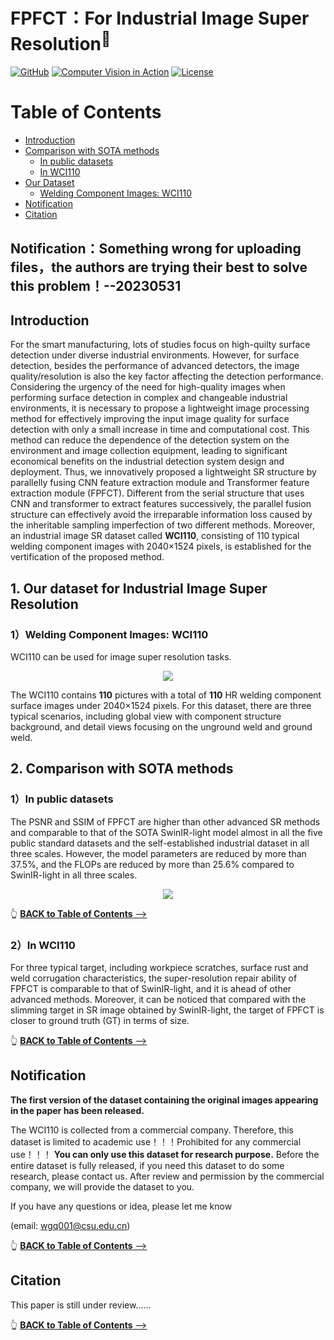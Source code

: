 # FPFCT：For Industrial Image Super Resolution<sup>📌</sup>
<a href="https://github.com/Luckycat518"><img src="https://img.shields.io/badge/GitHub-@Luckycat518-000000.svg?logo=GitHub" alt="GitHub" target="_blank"></a>
<a href="https://charmve.github.io/computer-vision-in-action/" target="_blank"><img src="https://img.shields.io/badge/Computer Vision-000000.svg?logo=GitBook" alt="Computer Vision in Action"></a>
[![License](https://img.shields.io/github/license/Charmve/Surface-Defect-Detection)](LICENSE)

# Table of Contents

- [Introduction](#introduction)
- [Comparison with SOTA methods](#1-Comparison-with-SOTA-methods)
  - [In public datasets](#1-In-public-datasets)
  - [In WCI110](#2-In-WCI110)
- [Our Dataset](#2-our-dataset-for-Industrial-Image-Super-Resolution)
  - [Welding Component Images: WCI110](#1-Welding-Component-Images-WCI110)
- [Notification](#notification)
- [Citation](#citation)

## Notification：Something wrong for uploading files，the authors are trying their best to solve this problem！--20230531

## Introduction


<p>For the smart manufacturing, lots of studies focus on high-quilty surface detection under diverse industrial environments. However, for surface detection, besides the performance of advanced detectors, the image quality/resolution is also the key factor affecting the detection performance. Considering the urgency of the need for high-quality images when performing surface detection in complex and changeable industrial environments, it is necessary to propose a lightweight image processing method for effectively improving the input image quality for surface detection with only a small increase in time and computational cost. This method can reduce the dependence of the detection system on the environment and image collection equipment, leading to significant economical benefits on the industrial detection system design and deployment. Thus, we innovatively proposed a lightweight SR structure by parallelly fusing CNN feature extraction module and Transformer feature extraction module (FPFCT). Different from the serial structure that uses CNN and transformer to extract features successively, the parallel fusion structure can effectively avoid the irreparable information loss caused by the inheritable sampling imperfection of two different methods. Moreover, an industrial image SR dataset called <strong>WCI110</strong>, consisting of 110 typical welding component images with 2040×1524 pixels, is established for the vertification of the proposed method. </p>




## 1. Our dataset for Industrial Image Super Resolution

### 1）Welding Component Images: WCI110

WCI110 can be used for image super resolution tasks.

<div align=center><img src="https://github.com/Luckycat518/FPFCT/blob/main/Cover_Image/dataset_description.jpg"></div>

<p>The WCI110 contains <b>110</b> pictures with a total of <b>110</b> HR welding component surface images under 2040×1524 pixels. For this dataset, there are three typical scenarios, including global view with component structure background, and detail views focusing on the unground weld and ground weld. </p>



## 2. Comparison with SOTA methods

### 1）In public datasets

<p> The PSNR and SSIM of FPFCT are higher than other advanced SR methods and comparable to that of the SOTA SwinIR-light model almost in all the five public standard datasets and the self-established industrial dataset in all three scales. However, the model parameters are reduced by more than 37.5%, and the FLOPs are reduced by more than 25.6% compared to SwinIR-light in all three scales. </p>


<div align=center><img src="https://github.com/Luckycat518/FPFCT/blob/main/Cover_Image/comparison.jpg"></div>

👆 [<b>BACK to Table of Contents</b> -->](#table-of-contents)

### 2）In WCI110

<p> For three typical target, including workpiece scratches, surface rust and weld corrugation characteristics, the super-resolution repair ability of FPFCT is comparable to that of SwinIR-light, and it is ahead of other advanced methods. Moreover, it can be noticed that compared with the slimming target in SR image obtained by SwinIR-light, the target of FPFCT is closer to ground truth (GT) in terms of size. </p>

👆 [<b>BACK to Table of Contents</b> -->](#table-of-contents)


## Notification
<b>The first version of the dataset containing the original images appearing in the paper has been released.</b>
<p>The WCI110 is collected from a commercial company. Therefore, this dataset is limited to academic use！！！Prohibited for any commercial use！！！
<strong>You can only use this dataset for research purpose.</strong>
Before the entire dataset is fully released, if you need this dataset to do some research, please contact us. After review and permission by the commercial company, we will provide the dataset to you.</p>


If you have any questions or idea, please let me know <p>(email: wgq001@csu.edu.cn)</p>

👆 [<b>BACK to Table of Contents</b> -->](#table-of-contents)

## Citation
This paper is still under review......

👆 [<b>BACK to Table of Contents</b> -->](#table-of-contents)



